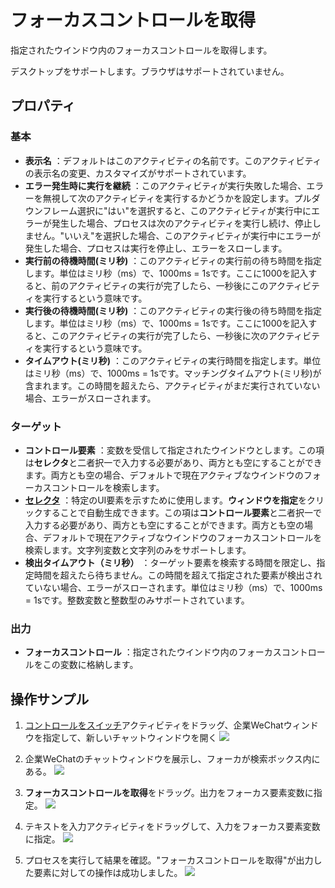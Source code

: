 # フォーカスコントロールを取得

指定されたウインドウ内のフォーカスコントロールを取得します。

デスクトップをサポートします。ブラウザはサポートされていません。

## プロパティ

### 基本

- **表示名** ：デフォルトはこのアクティビティの名前です。このアクティビティの表示名の変更、カスタマイズがサポートされています。
- **エラー発生時に実行を継続** ：このアクティビティが実行失敗した場合、エラーを無視して次のアクティビティを実行するかどうかを設定します。プルダウンフレーム選択に"はい"を選択すると、このアクティビティが実行中にエラーが発生した場合、プロセスは次のアクティビティを実行し続け、停止しません。"いいえ"を選択した場合、このアクティビティが実行中にエラーが発生した場合、プロセスは実行を停止し、エラーをスローします。
- **実行前の待機時間(ミリ秒)** ：このアクティビティの実行前の待ち時間を指定します。単位はミリ秒（ms）で、1000ms = 1sです。ここに1000を記入すると、前のアクティビティの実行が完了したら、一秒後にこのアクティビティを実行するという意味です。
- **実行後の待機時間(ミリ秒)** ：このアクティビティの実行後の待ち時間を指定します。単位はミリ秒（ms）で、1000ms = 1sです。ここに1000を記入すると、このアクティビティの実行が完了したら、一秒後に次のアクティビティを実行するという意味です。
- **タイムアウト(ミリ秒)** ：このアクティビティの実行時間を指定します。単位はミリ秒（ms）で、1000ms = 1sです。マッチングタイムアウト(ミリ秒)が含まれます。この時間を超えたら、アクティビティがまだ実行されていない場合、エラーがスローされます。

### ターゲット

- **コントロール要素** ：変数を受信して指定されたウインドウとします。この項は**セレクタ**と二者択一で入力する必要があり、両方とも空にすることができます。両方とも空の場合、デフォルトで現在アクティブなウインドウのフォーカスコントロールを検索します。
- **[セレクタ](../Appendix/Selector.md)** ：特定のUI要素を示すために使用します。**ウィンドウを指定**をクリックすることで自動生成できます。この項は**コントロール要素**と二者択一で入力する必要があり、両方とも空にすることができます。両方とも空の場合、デフォルトで現在アクティブなウインドウのフォーカスコントロールを検索します。文字列変数と文字列のみをサポートします。
- **検出タイムアウト（ミリ秒）** ：ターゲット要素を検索する時間を限定し、指定時間を超えたら待ちません。この時間を超えて指定された要素が検出されていない場合、エラーがスローされます。単位はミリ秒（ms）で、1000ms = 1sです。整数変数と整数型のみサポートされています。

### 出力

- **フォーカスコントロール** ：指定されたウインドウ内のフォーカスコントロールをこの変数に格納します。

## 操作サンプル
1. [コントロールをスイッチ](activity/../SwitchControl.md)アクティビティをドラッグ、企業WeChatウィンドウを指定して、新しいチャットウィンドウを開く
![](https://docimages.blob.core.chinacloudapi.cn/images/Activities/GetFocus1.png)

2. 企業WeChatのチャットウィンドウを展示し、フォーカが検索ボックス内にある。
![](https://docimages.blob.core.chinacloudapi.cn/images/Activities/GetFocus2.png)

3. **フォーカスコントロールを取得**をドラッグ。出力をフォーカス要素変数に指定。
![](https://docimages.blob.core.chinacloudapi.cn/images/Activities/GetFocus3.png)

4. テキストを入力アクティビティをドラッグして、入力をフォーカス要素変数に指定。
![](https://docimages.blob.core.chinacloudapi.cn/images/Activities/GetFocus4.png)

5. プロセスを実行して結果を確認。"フォーカスコントロールを取得"が出力した要素に対しての操作は成功しました。
![](https://docimages.blob.core.chinacloudapi.cn/images/Activities/GetFocus5.png)
